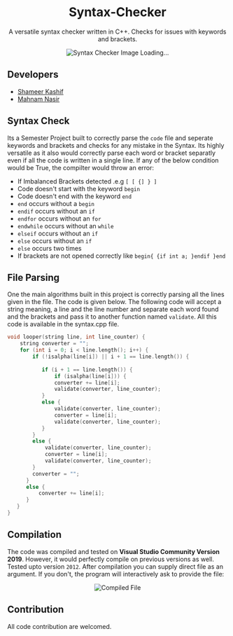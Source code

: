 <h1 align="center">Syntax-Checker</h1>
<p align="center">A versatile syntax checker written in C++. Checks for issues with keywords and brackets.</p>
<center>
  <img src="https://user-images.githubusercontent.com/29171692/102989441-7875ca00-44ca-11eb-9b7d-ac5ad093e91e.png" alt="Syntax Checker Image Loading..." >
</center>

## Developers
<ul>
  <li><a href="//twitter.com/hash3liZer">Shameer Kashif</a></li>
  <li><a href="//www.facebook.com/siszaq2">Mahnam Nasir</a></li>
</ul>

## Syntax Check
Its a Semester Project built to correctly parse the `code` file and seperate keywords and brackets and checks for any mistake in the Syntax. Its highly versatile as it also would correctly parse each word or bracket separatly even if all the code is written in a single line. If any of the below condition would be True, the compilter would throw an error: 

<ul>
  <li>If Imbalanced Brackets detected .e.g <code>[ [ {] } ]</code></li>
  <li>Code doesn't start with the keyword <code>begin</code></li>
  <li>Code doesn't end with the keyword <code>end</code></li>
  <li><code>end</code> occurs without a <code>begin</code></li>
  <li><code>endif</code> occurs without an <code>if</code></li>
  <li><code>endfor</code> occurs without an <code>for</code></li>
  <li><code>endwhile</code> occurs without an <code>while</code></li>
  <li><code>elseif</code> occurs without an <code>if</code></li>
  <li><code>else</code> occurs without an <code>if</code></li>
  <li><code>else</code> occurs two times</li>
  <li>If brackets are not opened correctly like <code>begin{ {if int a; }endif }end</code></li>
</ul>

## File Parsing
One the main algorithms built in this project is correctly parsing all the lines given in the file. The code is given below. The following code will accept a string meaning, a line and the line number and separate each word found and the brackets and pass it to another function named `validate`. All this code is available in the syntax.cpp file. 

```c++
void looper(string line, int line_counter) {
    string converter = "";
    for (int i = 0; i < line.length(); i++) {
        if (!isalpha(line[i]) || i + 1 == line.length()) {
           
           if (i + 1 == line.length()) {
               if (isalpha(line[i])) {
               converter += line[i];
               validate(converter, line_counter);
           }
           else {
               validate(converter, line_counter);
               converter = line[i];
               validate(converter, line_counter);
           }
        }
        else {
            validate(converter, line_counter);
            converter = line[i];
            validate(converter, line_counter);
        }
        converter = "";
      }
      else {
          converter += line[i];
      }
   }
}
```

## Compilation
The code was compiled and tested on **Visual Studio Community Version 2019**. However, it would perfectly compile on previous versions as well. Tested upto version `2012`. After compilation you can supply direct file as an argument. If you don't, the program will interactively ask to provide the file: 

<center>
  <img src="https://user-images.githubusercontent.com/29171692/102992479-1f109980-44d0-11eb-9a3f-477f81ce9bab.png" alt="Compiled File">
</center>

## Contribution
All code contribution are welcomed.
